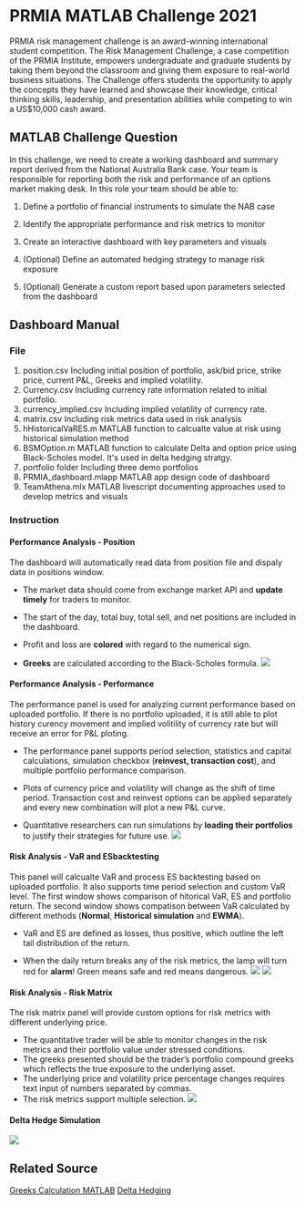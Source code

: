 # PRMIA MATLAB Challenge 2021
PRMIA risk management challenge is an award-winning international student competition. The Risk Management Challenge, a case competition of the PRMIA Institute, empowers undergraduate and graduate students by taking them beyond the classroom and giving them exposure to real-world business situations. The Challenge offers students the opportunity to apply the concepts they have learned and showcase their knowledge, critical thinking skills, leadership, and presentation abilities while competing to win a US$10,000 cash award.
## MATLAB Challenge Question
In this challenge, we need to create a working dashboard and summary report derived from the National Australia Bank case. Your team is responsible for reporting both the risk and performance of an options market making desk. In this role your team should be able to:

1.  Define a portfolio of financial instruments to simulate the NAB case
    
2.  Identify the appropriate performance and risk metrics to monitor
    
3.  Create an interactive dashboard with key parameters and visuals
    
4.  (Optional) Define an automated hedging strategy to manage risk exposure
    
5.  (Optional) Generate a custom report based upon parameters selected from the dashboard

## Dashboard Manual
### File
1. position.csv
Including initial position of portfolio, ask/bid price, strike price, current P&L, Greeks and implied volatility.
2. Currency.csv
Including currency rate information related to initial portfolio.
3. currency_implied.csv
Including implied volatility of currency rate.
4. matrix.csv
Including risk metrics data used in risk analysis
5. hHistoricalVaRES.m
MATLAB function to calcualte value at risk using historical simulation method
6. BSMOption.m
MATLAB function to calculate Delta and option price using Black-Scholes model. It's used in delta hedging stratgy. 
7. portfolio folder
Including three demo portfolios
8. PRMIA_dashboard.mlapp
MATLAB app design code of dashboard
9. TeamAthena.mlx
MATLAB livescript documenting approaches used to develop metrics and visuals
### Instruction
#### Performance Analysis - Position
The dashboard will automatically read data from position file and dispaly data in positions window. 

-   The market data should come from exchange market API and **update timely** for traders to monitor.
    
-   The start of the day, total buy, total sell, and net positions are included in the dashboard.
    
-   Profit and loss are **colored** with regard to the numerical sign.
    
- **Greeks** are calculated according to the Black-Scholes formula.
**![](https://lh3.googleusercontent.com/k5y6M7IKk68IZJLn0D52wbi_sa0EbfEQzGZMkEUoT2iDF_4Fp6Wd9E3MAlxMRDubgyH1YoLBpCne6IHKGLDFY5kWsehCMwVUd5sucPS0eoRm1EpWYnYbrX-uToWdGIa8)**
#### Performance Analysis - Performance
The performance panel is used for analyzing current performance based on uploaded portfolio. If there is no portfolio uploaded, it is still able to plot history curency movement and implied volitility of currency rate but will receive an error for P&L ploting. 
-   The performance panel supports period selection, statistics and capital calculations, simulation checkbox (**reinvest, transaction cost**), and multiple portfolio performance comparison.
-  Plots of currency price and volatility will change as the  shift of time period. Transaction cost and reinvest options can be applied separately and every new combination will plot a new P&L curve. 
   
- Quantitative researchers can run simulations by **loading their portfolios** to justify their strategies for future use.
**![](https://lh6.googleusercontent.com/zBvYen1A80GLWQNYY0QzH8FdMMKNwGIhUEz-I0dNJPjhWExJvDXLbAIrTSCbMW63qCU_EW763ELMpyZonKj1mhtQOjPuYg5jk5pJPSrdTCagnOlqXDOthWyxaoBEF2XP)**
#### Risk Analysis - VaR and ESbacktesting
This panel will calcualte VaR and process ES backtesting based on uploaded portfolio. It also supports time period selection and custom VaR level. The first window shows comparison of hitorical VaR, ES and portfolio return. The second window shows compatison between VaR calculated by different methods (**Normal**, **Historical simulation** and **EWMA**).


-   VaR and ES are defined as losses, thus positive, which outline the left tail distribution of the return.
    
- When the daily return breaks any of the risk metrics, the lamp will turn red for **alarm**! Green means safe and red  means dangerous.
**![](https://lh5.googleusercontent.com/M4eMIbr0e0tKrMdQt2c40wPCoIrC-Un8fVKiCwLz0rxZQ1dGZZ0hvT_vy8vADGbeMsnlDwMX0Q4ht451-Eyk2CiT4CDWrNNQRLEuZKQSbzfcKp6fkIhtVNAvks1czbQ_)**
**![](https://lh5.googleusercontent.com/74smJjoi1lg-ziTZ3N2NiJ_eboOjlRvl46CEAGr0XTs9lhWxkVJdT1pKirMWOnTF_nNaWNRgUvifxxAv60rFGYorQbC6VJnQ3FZ9dapDyDKQR2xe1Uy54RgE29b8rxkP)**

#### Risk Analysis - Risk Matrix
The risk matrix panel will provide custom options for risk metrics with different underlying price.
-   The quantitative trader will be able to monitor changes in the risk metrics and their portfolio value under stressed conditions.
-   The greeks presented should be the trader’s portfolio compound greeks which reflects the true exposure to the underlying asset.
-   The underlying price and volatility price percentage changes requires text input of numbers separated by commas.
-   The risk metrics support multiple selection.
**![](https://lh4.googleusercontent.com/EExLRohcOIXdhEKbx3Zpx5sW7y2ypEWajRbztUGQm7ITcdOT-6xoiyQkfnIF-BQLzeY7K5NGbXMg_zCMBDLxuE2S79fMC8cLXFrF73Qopv7VoidaOLS2kE_17NbqDsSy)**

#### Delta Hedge Simulation

![](https://lh4.googleusercontent.com/7BMC1gQfqhayg_dUkFEzVLFHnbcak65AoRu-AVa4DoDx1gS0Ujg03Ra-x28eYNIlcUwgYS_IHq0C76l9ZuJ8KDoEoQjuoZr3lD6chBWI-M1kumuovIVkvTyBnBNhAqAZ)


## Related Source
[Greeks Calculation MATLAB](https://www.mathworks.com/matlabcentral/fileexchange/69544-calcgreeks-calculate-option-greeks-european-black-scholes)
[Delta Hedging](https://nms.kcl.ac.uk/john.armstrong/courses/fm06/book/matlab-chapter6.pdf)